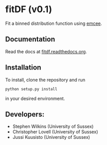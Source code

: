 # fitDF (v0.1)

Fit a binned distribution function using [emcee](http://dfm.io/emcee/current/).

## Documentation
Read the docs at [fitdf.readthedocs.org](fitdf.readthedocs.org).

## Installation
To install, clone the repository and run

    python setup.py install

in your desired environment.


## Developers:
- Stephen Wilkins (University of Sussex)
- Christopher Lovell (University of Sussex)
- Jussi Kuusisto (University of Sussex)
